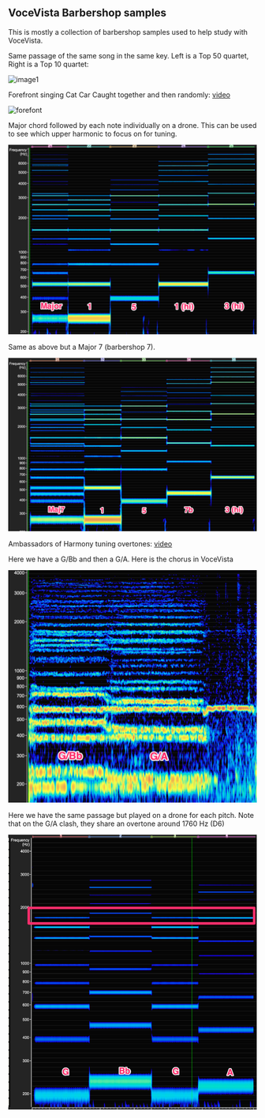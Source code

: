 ## VoceVista Barbershop samples

This is mostly a collection of barbershop samples used to help study with VoceVista.

Same passage of the same song in the same key. Left is a Top 50 quartet, Right is a Top 10 quartet:

![image1](AdvantageOfMe/Comparison.png)

Forefront singing Cat Car Caught together and then randomly: [video](https://www.youtube.com/watch?v=sgxx5S6nN5w&t=4m05s)

![forefont](Forefront/catcarcaught.png)

Major chord followed by each note individually on a drone.
This can be used to see which upper harmonic to focus on for tuning.

![tuning](Drone-MajChord.png)

Same as above but a Major 7 (barbershop 7).

![tuning2](Drone-Maj7Chord.png)

Ambassadors of Harmony tuning overtones: [video](https://www.youtube.com/watch?v=sCdQVqQXkzc&t=15s)

Here we have a G/Bb and then a G/A. Here is the chorus in VoceVista

![loch1](ChorusVIdeos/AmbassadorsLochLomond.png)

Here we have the same passage but played on a drone for each pitch. Note that on the G/A clash, they share an overtone around 1760 Hz (D6)

![loch2](ChorusVIdeos//AmbassadorLochLomondDrone.png)
